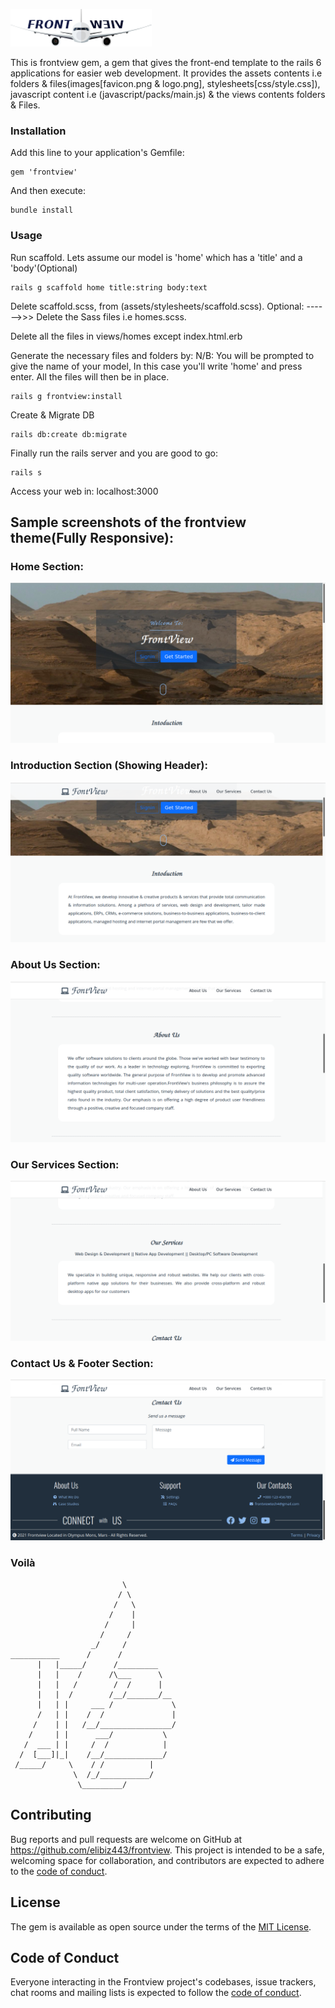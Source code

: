 ![alt text](assets/logo.png)

This is frontview gem, a gem that gives the front-end template to the rails 6 applications for easier web development. It provides the assets contents i.e folders & files(images[favicon.png & logo.png], stylesheets[css/style.css]), javascript content i.e (javascript/packs/main.js) & the views contents folders & Files.

### Installation
Add this line to your application's Gemfile:
```
gem 'frontview'
```
And then execute:
```
bundle install
```
### Usage
Run scaffold. Lets assume our model is 'home' which has a 'title' and a 'body'(Optional)
```
rails g scaffold home title:string body:text
```
Delete scaffold.scss, from (assets/stylesheets/scaffold.scss).
Optional:
 ------>>> Delete the Sass files i.e homes.scss.

Delete all the files in views/homes except index.html.erb

Generate the necessary files and folders by:
N/B: You will be prompted to give the name of your model, In this case you'll write 'home' and press enter. All the files will then be in place. 
```
rails g frontview:install
```
Create & Migrate DB
```
rails db:create db:migrate
```
Finally run the rails server and you are good to go:
```
rails s
```
Access your web in: localhost:3000

## Sample screenshots of the frontview theme(Fully Responsive):

### Home Section:
![alt text](assets/sample1.png)

###  Introduction Section (Showing Header):
![alt text](assets/sample2.png)

### About Us Section:
![alt text](assets/sample3.png)

### Our Services Section:
![alt text](assets/sample4.png)
 
### Contact Us & Footer Section:
![alt text](assets/sample5.png)

### Voilà 
                             \
                            / \
                           /   \
                          /    |
                         /     |
                        /     /
                      _/     /
    ___________      /      /
          |   |_____/      /_________
          |   |    /      /\___      \
          |   |   /        /  /      |
          |   |  /        /__/_______/__
          |   | |     ___ /             \
          /   | |    /  /               |
         /    | |   /__/________________/
        /     | |      ___/           \
       /  ___ | |     /  /            |
      /  [___]|_|    /__/_____________/
     /_____/     \    / /          |   
                  \  /_/___________/
                   \_________/

## Contributing
Bug reports and pull requests are welcome on GitHub at https://github.com/elibiz443/frontview. This project is intended to be a safe, welcoming space for collaboration, and contributors are expected to adhere to the [code of conduct](https://github.com/elibiz443/frontview/blob/master/CODE_OF_CONDUCT.md).

## License
The gem is available as open source under the terms of the [MIT License](https://opensource.org/licenses/MIT).

## Code of Conduct
Everyone interacting in the Frontview project's codebases, issue trackers, chat rooms and mailing lists is expected to follow the [code of conduct](https://github.com/elibiz443/frontview/blob/master/CODE_OF_CONDUCT.md).
